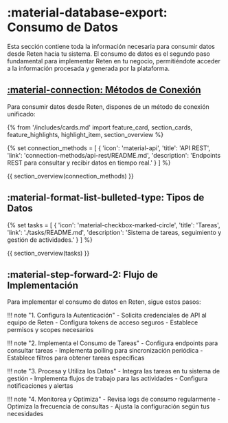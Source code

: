# :material-database-export: Consumo de Datos

Esta sección contiene toda la información necesaria para consumir datos desde Reten hacia tu sistema. El consumo de datos es el segundo paso fundamental para implementar Reten en tu negocio, permitiéndote acceder a la información procesada y generada por la plataforma.

## [:material-connection: Métodos de Conexión](./connection-methods/README.md)

Para consumir datos desde Reten, dispones de un método de conexión unificado:

{% from '/includes/cards.md' import feature_card, section_cards, feature_highlights, highlight_item, section_overview %}

{% set connection_methods = [
    {
        'icon': 'material-api',
        'title': 'API REST',
        'link': 'connection-methods/api-rest/README.md',
        'description': 'Endpoints REST para consultar y recibir datos en tiempo real.'
    }
] %}

{{ section_overview(connection_methods) }}

## :material-format-list-bulleted-type: Tipos de Datos

{% set tasks = [
    {
        'icon': 'material-checkbox-marked-circle',
        'title': 'Tareas',
        'link': './tasks/README.md',
        'description': 'Sistema de tareas, seguimiento y gestión de actividades.'
    }
] %}

{{ section_overview(tasks) }}

## :material-step-forward-2: Flujo de Implementación

Para implementar el consumo de datos en Reten, sigue estos pasos:

!!! note "1. Configura la Autenticación"
    - Solicita credenciales de API al equipo de Reten
    - Configura tokens de acceso seguros
    - Establece permisos y scopes necesarios

!!! note "2. Implementa el Consumo de Tareas"
    - Configura endpoints para consultar tareas
    - Implementa polling para sincronización periódica
    - Establece filtros para obtener tareas específicas

!!! note "3. Procesa y Utiliza los Datos"
    - Integra las tareas en tu sistema de gestión
    - Implementa flujos de trabajo para las actividades
    - Configura notificaciones y alertas

!!! note "4. Monitorea y Optimiza"
    - Revisa logs de consumo regularmente
    - Optimiza la frecuencia de consultas
    - Ajusta la configuración según tus necesidades
